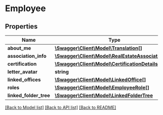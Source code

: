 # Employee

## Properties
Name | Type | Description | Notes
------------ | ------------- | ------------- | -------------
**about_me** | [**\Swagger\Client\Model\Translation[]**](Translation.md) |  | [optional] 
**association_info** | [**\Swagger\Client\Model\RealEstateAssociationInfo**](RealEstateAssociationInfo.md) |  | [optional] 
**certification** | [**\Swagger\Client\Model\CertificationDetails**](CertificationDetails.md) |  | [optional] 
**letter_avatar** | **string** |  | [optional] 
**linked_offices** | [**\Swagger\Client\Model\LinkedOffice[]**](LinkedOffice.md) |  | [optional] 
**roles** | [**\Swagger\Client\Model\EmployeeRole[]**](EmployeeRole.md) |  | [optional] 
**linked_folder_tree** | [**\Swagger\Client\Model\LinkedFolderTree**](LinkedFolderTree.md) |  | [optional] 

[[Back to Model list]](../README.md#documentation-for-models) [[Back to API list]](../README.md#documentation-for-api-endpoints) [[Back to README]](../README.md)


